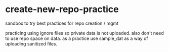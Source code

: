 # create-new-repo-practice
sandbox to try best practices for repo creation / mgmt

practicing using ignore files so private data is not uploaded. also don't need to use repo space on data.
as a practice use sample_dat as a way of uploading sanitized files.
